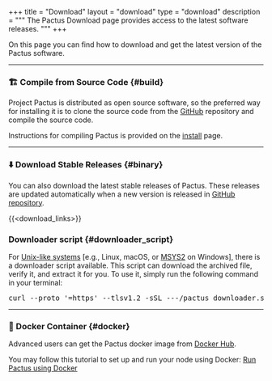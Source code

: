 +++
title = "Download"
layout = "download"
type = "download"
description = """
The Pactus Download page provides access to the latest software releases.
"""
+++

On this page you can find how to download and get the latest version of the Pactus software.

---

### 🏗️ Compile from Source Code {#build}

Project Pactus is distributed as open source software,
so the preferred way for installing it is to clone the source code from
the [GitHub](https://github.com/pactus-project/pactus) repository and compile the source code.

Instructions for compiling Pactus is provided on the
[install](https://github.com/pactus-project/pactus/blob/main/docs/install.md) page.

---

### ⬇️ Download Stable Releases {#binary}

You can also download the latest stable releases of Pactus.
These releases are updated automatically when a new version is released in
[GitHub repository](https://github.com/pactus-project/pactus).

{{<download_links>}}

### Downloader script {#downloader_script}

For [Unix-like systems](https://en.wikipedia.org/wiki/Unix-like)
[e.g., Linux, macOS, or [MSYS2](https://en.wikipedia.org/wiki/Mingw-w64#MSYS2) on Windows],
there is a downloader script available.
This script can download the archived file, verify it, and extract it for you.
To use it, simply run the following command in your terminal:

<pre>
curl --proto '=https' --tlsv1.2 -sSL <span class="release-tag-link">---</span>/pactus_downloader.sh | sh
</pre>

---

### 🐳 Docker Container {#docker}

Advanced users can get the Pactus docker image from [Docker Hub](https://hub.docker.com/r/pactus/pactus).

You may follow this tutorial to set up and run your node using Docker:
[Run Pactus using Docker](https://docs.pactus.org/get-started/pactus-docker)
